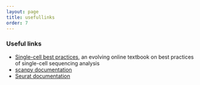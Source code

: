 ```yaml
---
layout: page
title: usefullinks
order: 7
---
```


### Useful links

- [Single-cell best practices](https://www.sc-best-practices.org/preamble.html), an evolving online textbook on best practices of single-cell sequencing analysis
- [scanpy documentation](https://scanpy.readthedocs.io/en/stable/)
- [Seurat documentation](https://satijalab.org/seurat/)
